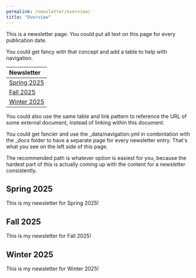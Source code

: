 ```yaml
---
permalink: /newsletter/overview/
title: "Overview"
---
```


This is a newsletter page.  You could put all text on this page for every publication date.

You could get fancy with that concept and add a table to help with navigation.  

| Newsletter                  |
|:----------------------------|
| [Spring 2025](#spring-2025) |
| [Fall 2025](#fall-2025)     |
| [Winter 2025](#winter-2025) |

You could also use the same table and link pattern to reference the URL of some external document, instead of linking within this document.

You could get fancier and use the _data/navigation.yml in combintation with the _docs folder to have a separate page for every newsletter entry.  That's what you see on the left side of this page.

The recommended path is whatever option is easiest for you, because the hardest part of this is actually coming up with the content for a newsletter consistently.

## Spring 2025

This is my newsletter for Spring 2025!

## Fall 2025

This is my newsletter for Fall 2025!

## Winter 2025

This is my newsletter for Winter 2025!
